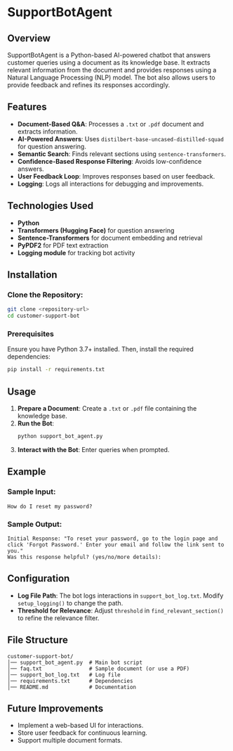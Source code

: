 # SupportBotAgent

## Overview
SupportBotAgent is a Python-based AI-powered chatbot that answers customer queries using a document as its knowledge base. It extracts relevant information from the document and provides responses using a Natural Language Processing (NLP) model. The bot also allows users to provide feedback and refines its responses accordingly.

## Features
- **Document-Based Q&A**: Processes a `.txt` or `.pdf` document and extracts information.
- **AI-Powered Answers**: Uses `distilbert-base-uncased-distilled-squad` for question answering.
- **Semantic Search**: Finds relevant sections using `sentence-transformers`.
- **Confidence-Based Response Filtering**: Avoids low-confidence answers.
- **User Feedback Loop**: Improves responses based on user feedback.
- **Logging**: Logs all interactions for debugging and improvements.

## Technologies Used
- **Python**
- **Transformers (Hugging Face)** for question answering
- **Sentence-Transformers** for document embedding and retrieval
- **PyPDF2** for PDF text extraction
- **Logging module** for tracking bot activity

## Installation
### Clone the Repository:
```sh
git clone <repository-url>
cd customer-support-bot
```

### Prerequisites
Ensure you have Python 3.7+ installed. Then, install the required dependencies:
```sh
pip install -r requirements.txt
```

## Usage
1. **Prepare a Document**: Create a `.txt` or `.pdf` file containing the knowledge base.
2. **Run the Bot**:
   ```sh
   python support_bot_agent.py
   ```
3. **Interact with the Bot**: Enter queries when prompted.

## Example
### Sample Input:
```
How do I reset my password?
```
### Sample Output:
```
Initial Response: "To reset your password, go to the login page and click 'Forgot Password.' Enter your email and follow the link sent to you."
Was this response helpful? (yes/no/more details):
```

## Configuration
- **Log File Path**: The bot logs interactions in `support_bot_log.txt`. Modify `setup_logging()` to change the path.
- **Threshold for Relevance**: Adjust `threshold` in `find_relevant_section()` to refine the relevance filter.

## File Structure
```
customer-support-bot/
│── support_bot_agent.py  # Main bot script
│── faq.txt               # Sample document (or use a PDF)
│── support_bot_log.txt   # Log file
│── requirements.txt      # Dependencies
│── README.md             # Documentation
```

## Future Improvements
- Implement a web-based UI for interactions.
- Store user feedback for continuous learning.
- Support multiple document formats.

